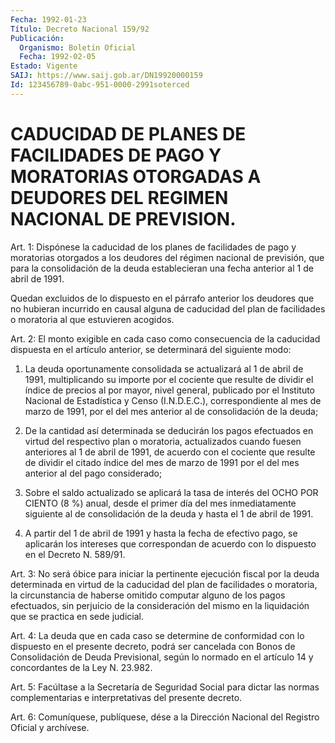```yaml
---
Fecha: 1992-01-23
Título: Decreto Nacional 159/92
Publicación:
  Organismo: Boletín Oficial
  Fecha: 1992-02-05
Estado: Vigente
SAIJ: https://www.saij.gob.ar/DN19920000159
Id: 123456789-0abc-951-0000-2991soterced
---
```

# CADUCIDAD DE PLANES DE FACILIDADES DE PAGO Y MORATORIAS OTORGADAS A DEUDORES DEL REGIMEN NACIONAL DE PREVISION.

<a id="1"></a>
Art. 1: Dispónese la caducidad de los planes de facilidades de pago y  moratorias otorgados a los deudores del régimen nacional de previsión,  que para la consolidación de la deuda establecieran una fecha anterior al 1 de abril de 1991.

Quedan excluidos  de  lo  dispuesto  en  el  párrafo  anterior los deudores  que  no  hubieran incurrido en causal alguna de caducidad del plan de facilidades  o  moratoria  al  que estuvieren acogidos.

<a id="2"></a>
Art. 2: El monto exigible en cada caso como consecuencia de la caducidad  dispuesta  en  el  artículo anterior, se determinará del siguiente modo:

1)  La deuda oportunamente consolidada  se  actualizará  al  1  de abril  de  1991,  multiplicando  su  importe  por  el  cociente que resulte  de  dividir  el  índice  de  precios  al  por mayor, nivel general,  publicado  por  el  Instituto  Nacional de Estadística  y Censo (I.N.D.E.C.), correspondiente al mes  de  marzo  de 1991, por el    del  mes  anterior  al  de  consolidación  de  la  deuda;

2)  De   la  cantidad  así  determinada  se  deducirán  los  pagos efectuados  en virtud del respectivo plan o moratoria, actualizados cuando fuesen  anteriores  al 1 de abril de 1991, de acuerdo con el cociente que resulte de dividir  el  citado índice del mes de marzo de  1991  por  el  del  mes anterior al del  pago  considerado;

3) Sobre el saldo actualizado  se  aplicará la tasa de interés del OCHO  POR  CIENTO  (8  %)  anual,  desde  el  primer  día  del  mes inmediatamente siguiente al de consolidación  de  la  deuda y hasta el 1 de abril de 1991.

4)  A  partir del 1 de abril de 1991 y hasta la fecha de  efectivo pago, se  aplicarán  los  intereses que correspondan de acuerdo con lo dispuesto en el Decreto N. 589/91.

<a id="3"></a>
Art.  3:  No  será  óbice para iniciar la pertinente ejecución fiscal por la deuda determinada  en virtud de la caducidad del plan de  facilidades o moratoria, la circunstancia  de  haberse  omitido computar  alguno  de  los  pagos  efectuados,  sin  perjuicio de la consideración del mismo en la liquidación que se practica  en  sede judicial.

<a id="4"></a>
Art.  4: La deuda que en cada caso se determine de conformidad con lo dispuesto  en  el  presente decreto, podrá ser cancelada con Bonos de Consolidación de Deuda  Previsional,  según  lo normado en el artículo 14 y concordantes de la Ley N. 23.982.

<a id="5"></a>
Art.  5:  Facúltase  a  la Secretaría de Seguridad Social para dictar las normas complementarias  e  interpretativas  del presente decreto.

<a id="6"></a>
Art.  6: Comuníquese, publíquese, dése a la Dirección Nacional del Registro Oficial y archívese.